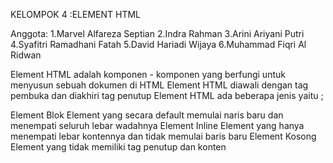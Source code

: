 KELOMPOK 4 :ELEMENT HTML

Anggota: 
1.Marvel Alfareza Septian
2.Indra Rahman 
3.Arini Ariyani Putri 
4.Syafitri Ramadhani Fatah 
5.David Hariadi Wijaya 
6.Muhammad Fiqri Al Ridwan

Element HTML adalah komponen - komponen yang berfungi untuk menyusun sebuah dokumen di HTML 
Element HTML diawali dengan tag pembuka dan diakhiri tag penutup 
Element HTML ada beberapa jenis yaitu ;

Element Blok Element yang secara default memulai naris baru dan menempati seluruh lebar wadahnya
Element Inline Element yang hanya menempati lebar kontennya dan tidak memulai baris baru
Element Kosong Element yang tidak memiliki tag penutup dan konten
